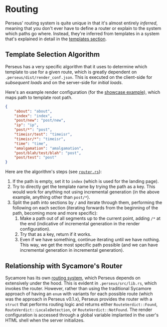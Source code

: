 # Routing

Perseus' routing system is quite unique in that it's almost entirely *inferred*, meaning that you don't ever have to define a router or explain to the system which paths go where. Instead, they're inferred from templates in a system that's explained in detail in the [templates section](../templates/intro.md).

## Template Selection Algorithm

Perseus has a very specific algorithm that it uses to determine which template to use for a given route, which is greatly dependent on `.perseus/dist/render_conf.json`. This is executed on the client-side for *subsequent loads* and on the server-side for *initial loads*.

Here's an example render configuration (for the [showcase example](https://github.com/arctic-hen7/perseus/blob/main/examples/showcase)), which maps path to template root path.

```json
{
    "about": "about",
    "index": "index",
    "post/new": "post/new",
    "ip": "ip",
    "post/*": "post",
    "timeisr/test": "timeisr",
    "timeisr/*": "timeisr",
    "time": "time",
    "amalgamation": "amalgamation",
    "post/blah/test/blah": "post",
    "post/test": "post"
}
```

Here are the algorithm's steps (see [`router.rs`](https://github.com/arctic-hen7/perseus/blob/main/packages/perseus/src/router.rs)):

1. If the path is empty, set it to `index` (which is used for the landing page).
2. Try to directly get the template name by trying the path as a key. This would work for anything not using incremental generation (in the above example, anything other than `post/*`).
3. Split the path into sections by `/` and iterate through them, performing the following on each section (iterating forwards from the beginning of the path, becoming more and more specific):
	1. Make a path out of all segments up to the current point, adding `/*` at the end (indicative of incremental generation in the render configuration).
	2. Try that as a key, return if it works.
	3. Even if we have something, continue iterating until we have nothing. This way, we get the most specific path possible (and we can have incremental generation in incremental generation).

## Relationship with Sycamore's Router

Sycamore has its own [routing system](https://sycamore-rs.netlify.app/docs/v0.6/advanced/routing), which Perseus depends on extensively under the hood. This is evident in `.perseus/src/lib.rs`, which invokes the router. However, rather than using the traditional Sycamore approach of having an `enum` with variants for each possible route (which was the approach in Perseus v0.1.x), Perseus provides the router with a `struct` that performs routing logic and returns either `RouteVerdict::Found`, `RouteVerdict::LocaleDetection`, or `RouteVerdict::NotFound`. The render configuration is accessed through a global variable implanted in the user's HTML shell when the server initializes.
